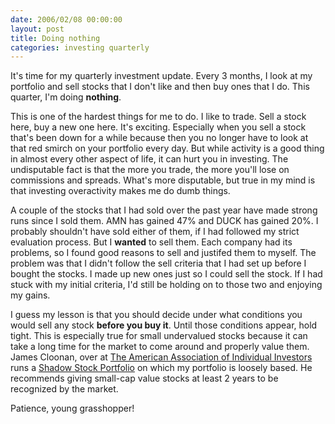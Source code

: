 ```yaml
---
date: 2006/02/08 00:00:00
layout: post
title: Doing nothing
categories: investing quarterly
---
```


It's time for my quarterly investment update. Every 3 months, I look at my portfolio and sell stocks that I don't like and then buy ones that I do. This quarter, I'm doing **nothing**.

This is one of the hardest things for me to do. I like to trade. Sell a stock here, buy a new one here. It's exciting. Especially when you sell a stock that's been down for a while because then you no longer have to look at that red smirch on your portfolio every day. But while activity is a good thing in almost every other aspect of life, it can hurt you in investing. The undisputable fact is that the more you trade, the more you'll lose on commissions and spreads. What's more disputable, but true in my mind is that investing overactivity makes me do dumb things.

A couple of the stocks that I had sold over the past year have made strong runs since I sold them. AMN has gained 47% and DUCK has gained 20%. I probably shouldn't have sold either of them, if I had followed my strict evaluation process. But I **wanted** to sell them. Each company had its problems, so I found good reasons to sell and justifed them to myself. The problem was that I didn't follow the sell criteria that I had set up before I bought the stocks. I made up new ones just so I could sell the stock. If I had stuck with my initial criteria, I'd still be holding on to those two and enjoying my gains.

I guess my lesson is that you should decide under what conditions you would sell any stock **before you buy it**. Until those conditions appear, hold tight. This is especially true for small undervalued stocks because it can take a long time for the market to come around and properly value them. James Cloonan, over at [The American Association of Individual Investors](http://aaii.com/) runs a [Shadow Stock Portfolio](http://aaii.com/aaiiportfolios/) on which my portfolio is loosely based. He recommends giving small-cap value stocks at least 2 years to be recognized by the market.

Patience, young grasshopper!

